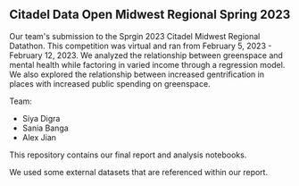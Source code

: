## Citadel Data Open Midwest Regional Spring 2023
Our team's submission to the Sprgin 2023 Citadel Midwest Regional Datathon. This competition was virtual and ran from February 5, 2023 - February 12, 2023. We analyzed the relationship between greenspace and mental health while factoring in varied income through a regression model. We also explored the relationship between increased gentrification in places with increased public spending on greenspace.

Team:
* Siya Digra
* Sania Banga
* Alex Jian

This repository contains our final report and analysis notebooks.

We used some external datasets that are referenced within our report.

